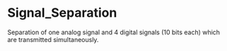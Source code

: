 # Signal_Separation
Separation of one analog signal and 4 digital signals (10 bits each) which  are transmitted simultaneously.
